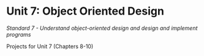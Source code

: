 Unit 7: Object Oriented Design
=========================

*Standard 7 - Understand object-oriented design and design and implement programs*

Projects for Unit 7 (Chapters 8-10)
